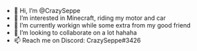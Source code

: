 - 👋 Hi, I’m @CrazySeppe
- 👀 I’m interested in Minecraft, riding my motor and car
- 🌱 I’m currently workign while some extra from my good friend
- 💞️ I’m looking to collaborate on a lot hahaha
- 📫 Reach me on Discord: CrazySeppe#3426
